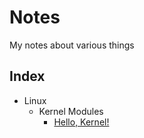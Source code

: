 # Notes
My notes about various things

## Index
- Linux
    - Kernel Modules
        - [Hello, Kernel!](https://gitlab.com/seepiol/notes/-/blob/master/Linux/Modules/HelloKernel.md)

